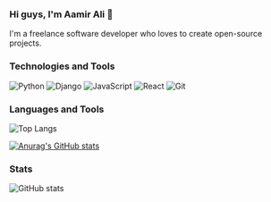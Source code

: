 ### Hi guys, I'm Aamir Ali 👋

I'm a freelance software developer who loves to create open-source projects.

### Technologies and Tools

![Python](https://img.shields.io/badge/-Python-3776AB?style=flat-square&logo=python&logoColor=white)
![Django](https://img.shields.io/badge/-Django-092E20?style=flat-square&logo=django&logoColor=white)
![JavaScript](https://img.shields.io/badge/-JavaScript-F7DF1E?style=flat-square&logo=javascript&logoColor=black)
![React](https://img.shields.io/badge/-React-61DAFB?style=flat-square&logo=react&logoColor=black)
![Git](https://img.shields.io/badge/-Git-F05032?style=flat-square&logo=git&logoColor=white)

### Languages and Tools

![Top Langs](https://github-readme-stats.vercel.app/api/top-langs/?username=aamirali-dev&layout=compact)

[![Anurag's GitHub stats](https://github-readme-stats.vercel.app/api?username=aamirali-dev&show_icons=true&theme=radical)](https://github.com/anuraghazra/github-readme-stats)

### Stats

![GitHub stats](https://github-readme-stats.vercel.app/api?username=aamirali-dev&show_icons=true&hide=stars,prs,issues&theme=radical)
